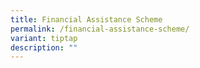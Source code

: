 ```yaml
---
title: Financial Assistance Scheme
permalink: /financial-assistance-scheme/
variant: tiptap
description: ""
---
```

